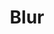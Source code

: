 ---
title: "Blur"
index: "blur"
permalink: /spells/blur/
tags:
  - Spell
  - 2nd Level
  - Illusion
available_for:
  - Sorcerer
  - Wizard
level: "2nd Level"
school: "Illusion"
comp:
  - V
duration: "1 Minute"
concentration: true
description: |
  Your body becomes blurred, shifting and wavering to all who can see you. For the duration, any creature has disadvantage on attack rolls against you. An attacker is immune to this effect if it doesn't rely on sight, as with blindsight, or can see through illusions, as with truesight.
excerpt: "Your body becomes blurred, shifting and wavering to all who can see you."
source: "Basic Rules"
---